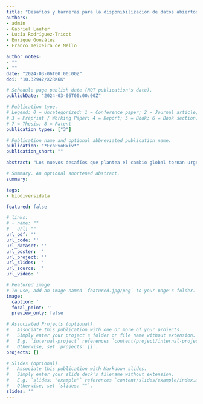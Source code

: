 ```yaml
---
title: "Desafíos y barreras para la disponibilización de datos abiertos de biodiversidad en Uruguay"
authors:
- admin
- Gabriel Laufer
- Lucía Rodríguez-Tricot
- Enrique González
- Franco Teixeira de Mello

author_notes:
- ""
- ""
date: "2024-03-06T00:00:00Z"
doi: "10.32942/X2RK6K"

# Schedule page publish date (NOT publication's date).
publishDate: "2024-03-06T00:00:00Z"

# Publication type.
# Legend: 0 = Uncategorized; 1 = Conference paper; 2 = Journal article;
# 3 = Preprint / Working Paper; 4 = Report; 5 = Book; 6 = Book section;
# 7 = Thesis; 8 = Patent
publication_types: ["3"]

# Publication name and optional abbreviated publication name.
publication: "*EcoEvoRxiv*"
publication_short: ""

abstract: "Los nuevos desafíos que plantea el cambio global tornan urgente contar con datos de calidad que nos permitan monitorear la biodiversidad y frenar su pérdida. Sin embargo, en la actualidad, el Estado Uruguayo y sus diferentes Ministerios no disponibilizan datos primarios, tampoco existe información abierta disponible sobre los ejemplares de las colecciones nacionales, ni existen políticas institucionales transversales en relación al acceso a datos e información científica financiada con fondos públicos. Para comenzar a revertir este panorama en 2018 surge Biodiversidata, el Consorcio de Datos de Biodiversidad del Uruguay (https://biodiversidata.org/). A pesar de los avances alcanzados por esta iniciativa, como por ejemplo publicar los primeros datos abiertos de biodiversidad para el país, el número de datos digitalizados en el país es el más bajo de la región. ¿Por qué en Uruguay hay tan pocos datos abiertos de biodiversidad? ¿Cómo podemos documentar y estudiar los efectos del cambio global en nuestras especies y comunidades ecológicas sin datos públicos y abiertos? ¿Dónde se almacena el conocimiento para pensar e implementar una estrategia nacional de conservación? ¿Cómo se garantiza la socialización del conocimiento existente para promover la participación pública en la toma de decisiones? Para reflexionar sobre este asunto, se desarrolló la mesa redonda “Datos abiertos de biodiversidad en Uruguay”. La pregunta general a trabajar fue, ¿cuáles son las dificultades o barreras que existen en Uruguay para la disponibilización de datos abiertos? Para esto se hizo foco en las siguientes etapas de la generación de datos abiertos: (i) obtención, y (ii) gestión y publicación de los datos. Identificamos que los principales obstáculos que existen en las primeras etapas del proceso son las trabas institucionales para la obtención de datos (e.g., permisos de colecta), la falta de apoyo a las colecciones biológicas en el país y la ausencia de estándares comunes para la colecta de información. Por otro lado, en las etapas finales del proceso de generación del dato, los principales obstáculos son la falta de conocimiento sobre cómo gestionar y publicar datos abiertos, falta de cultura de intercambio de datos y falta de incentivos para hacerlo. En este trabajo, describimos los obstáculos identificados y ofrecemos una serie de propuestas para comenzar a superarlos."

# Summary. An optional shortened abstract.
summary:

tags:
- biodiversidata

featured: false

# links:
# - name: ""
#   url: ""
url_pdf: ''
url_code: ''
url_dataset: ''
url_poster: ''
url_project: ''
url_slides: ''
url_source: ''
url_video: ''

# Featured image
# To use, add an image named `featured.jpg/png` to your page's folder.
image:
  caption: ''
  focal_point: ''
  preview_only: false

# Associated Projects (optional).
#   Associate this publication with one or more of your projects.
#   Simply enter your project's folder or file name without extension.
#   E.g. `internal-project` references `content/project/internal-project/index.md`.
#   Otherwise, set `projects: []`.
projects: []

# Slides (optional).
#   Associate this publication with Markdown slides.
#   Simply enter your slide deck's filename without extension.
#   E.g. `slides: "example"` references `content/slides/example/index.md`.
#   Otherwise, set `slides: ""`.
slides: ''
---
```

